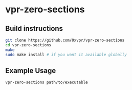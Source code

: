 # vpr-zero-sections

## Build instructions
```bash
git clone https://github.com/0xvpr/vpr-zero-sections
cd vpr-zero-sections
make
sudo make install # if you want it available globally
```

## Example Usage
```bash
vpr-zero-sections path/to/executable
```
